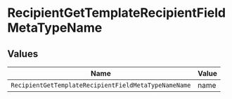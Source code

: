# RecipientGetTemplateRecipientFieldMetaTypeName


## Values

| Name                                                 | Value                                                |
| ---------------------------------------------------- | ---------------------------------------------------- |
| `RecipientGetTemplateRecipientFieldMetaTypeNameName` | name                                                 |